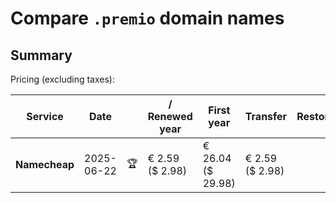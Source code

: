 # Compare `.premio` domain names

## Summary

Pricing (excluding taxes):

| Service | Date |  | / Renewed year | First year | Transfer | Restoration |
|--|--|--|--|--|--|--|
| **Namecheap** | 2025-06-22 | 🏆 | € 2.59<br>($ 2.98) | € 26.04<br>($ 29.98) | € 2.59<br>($ 2.98) |  |
